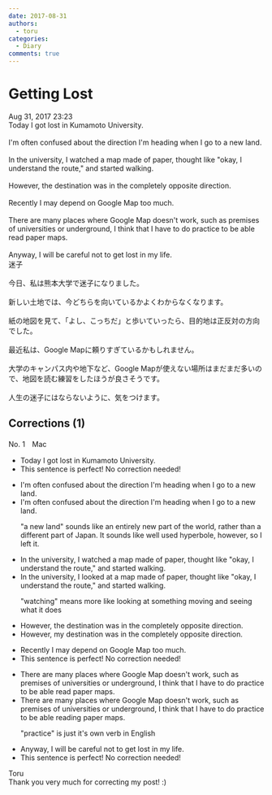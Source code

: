 ```yaml
---
date: 2017-08-31
authors:
  - toru
categories:
  - Diary
comments: true
---
```


# Getting Lost
<div class="date">Aug 31, 2017 23:23</div>
<div id="post"><div id="body_show_ori">
Today I got lost in Kumamoto University.<br/><br/>I'm often confused about the direction I'm heading when I go to a new land.<br/><br/>In the university, I watched a map made of paper, thought like "okay, I understand the route," and started walking.<br/><br/>However, the destination was in the completely opposite direction.<br/><br/>Recently I may depend on Google Map too much.<br/><br/>There are many places where Google Map doesn't work, such as premises of universities or underground, I think that I have to do practice to be able read paper maps.<br/><br/>Anyway, I will be careful not to get lost in my life.
</div></div>

<!-- more -->

<div id="post_ja"><div id="body_show_mo">
迷子<br/><br/>今日、私は熊本大学で迷子になりました。<br/><br/>新しい土地では、今どちらを向いているかよくわからなくなります。<br/><br/>紙の地図を見て、「よし、こっちだ」と歩いていったら、目的地は正反対の方向でした。<br/><br/>最近私は、Google Mapに頼りすぎているかもしれません。<br/><br/>大学のキャンパス内や地下など、Google Mapが使えない場所はまだまだ多いので、地図を読む練習をしたほうが良さそうです。<br/><br/>人生の迷子にはならないように、気をつけます。
</div></div>

## Corrections (1)
<div id="block"><div class="first_name"> No. 1　<span class="just_name">Mac</span></div><div id="block2">
<ul class="correction_field">
<li class="incorrect">Today I got lost in Kumamoto University.</li>
<li class="corrected perfect">This sentence is perfect! No correction needed!</li>
</ul>
<ul class="correction_field">
<li class="incorrect">I'm often confused about the direction I'm heading when I go to a new land.</li>
<li class="corrected correct">
I'm often confused about the direction I'm heading when I go to a new land.
<p class="correction_comment">"a new land" sounds like an entirely new part of the world, rather than a different part of Japan. It sounds like well used hyperbole, however, so I left it.</p>
</li>
</ul>
<ul class="correction_field">
<li class="incorrect">In the university, I watched a map made of paper, thought like "okay, I understand the route," and started walking.</li>
<li class="corrected correct">
In the university, I<span class="f_red"> looked at</span> a map made of paper, thought like "okay, I understand the route," and started walking.
<p class="correction_comment">"watching" means more like looking at something moving and seeing what it does</p>
</li>
</ul>
<ul class="correction_field">
<li class="incorrect">However, the destination was in the completely opposite direction.</li>
<li class="corrected correct">
However, <span class="f_red">my </span>destination was in the completely opposite direction.
</li>
</ul>
<ul class="correction_field">
<li class="incorrect">Recently I may depend on Google Map too much.</li>
<li class="corrected perfect">This sentence is perfect! No correction needed!</li>
</ul>
<ul class="correction_field">
<li class="incorrect">There are many places where Google Map doesn't work, such as premises of universities or underground, I think that I have to do practice to be able read paper maps.</li>
<li class="corrected correct">
There are many places where Google Map doesn't work, such as premises of universities or underground, I think that I have to <span class="sline">do </span>practice<span class="sline"> to be able </span>read<span class="f_red">ing</span> paper maps.
<p class="correction_comment">"practice" is just it's own verb in English</p>
</li>
</ul>
<ul class="correction_field">
<li class="incorrect">Anyway, I will be careful not to get lost in my life.</li>
<li class="corrected perfect">This sentence is perfect! No correction needed!</li>
</ul>
</div><div class="name"><span class="just_name">Toru</span><br>
Thank you very much for correcting my post! :)
</div>
</div>
